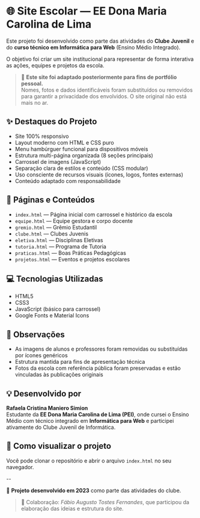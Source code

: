 # 🌐 Site Escolar — EE Dona Maria Carolina de Lima

Este projeto foi desenvolvido como parte das atividades do **Clube Juvenil** e do **curso técnico em Informática para Web** (Ensino Médio Integrado).

O objetivo foi criar um site institucional para representar de forma interativa as ações, equipes e projetos da escola.

> 🔧 **Este site foi adaptado posteriormente para fins de portfólio pessoal.**  
> Nomes, fotos e dados identificáveis foram substituídos ou removidos para garantir a privacidade dos envolvidos. O site original não está mais no ar.


## ✨ Destaques do Projeto

- Site 100% responsivo
- Layout moderno com HTML e CSS puro
- Menu hambúrguer funcional para dispositivos móveis
- Estrutura multi-página organizada (8 seções principais)
- Carrossel de imagens (JavaScript)
- Separação clara de estilos e conteúdo (CSS modular)
- Uso consciente de recursos visuais (ícones, logos, fontes externas)
- Conteúdo adaptado com responsabilidade


## 📂 Páginas e Conteúdos

- `index.html` — Página inicial com carrossel e histórico da escola  
- `equipe.html` — Equipe gestora e corpo docente  
- `gremio.html` — Grêmio Estudantil  
- `clube.html` — Clubes Juvenis  
- `eletiva.html` — Disciplinas Eletivas  
- `tutoria.html` — Programa de Tutoria  
- `praticas.html` — Boas Práticas Pedagógicas  
- `projetos.html` — Eventos e projetos escolares  


## 💻 Tecnologias Utilizadas

- HTML5  
- CSS3  
- JavaScript (básico para carrossel)  
- Google Fonts e Material Icons


## 📌 Observações

- As imagens de alunos e professores foram removidas ou substituídas por ícones genéricos  
- Estrutura mantida para fins de apresentação técnica  
- Fotos da escola com referência pública foram preservadas e estão vinculadas às publicações originais  


## 💡 Desenvolvido por

**Rafaela Cristina Maniero Simion**  
Estudante da **EE Dona Maria Carolina de Lima (PEI)**, onde cursei o Ensino Médio com técnico integrado em **Informática para Web** e participei ativamente do Clube Juvenil de Informática.

## 📁 Como visualizar o projeto

Você pode clonar o repositório e abrir o arquivo `index.html` no seu navegador.

--

📅 **Projeto desenvolvido em 2023** como parte das atividades do clube.

> 🤝 Colaboração: *Fábio Augusto Tostes Fernandes*, que participou da elaboração das ideias e estrutura do site.
